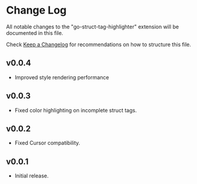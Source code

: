 # Change Log

All notable changes to the "go-struct-tag-highlighter" extension will be documented in this file.

Check [Keep a Changelog](http://keepachangelog.com/) for recommendations on how to structure this file.

## v0.0.4
- Improved style rendering performance

## v0.0.3
- Fixed color highlighting on incomplete struct tags.

## v0.0.2
- Fixed Cursor compatibility.

## v0.0.1
- Initial release.